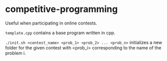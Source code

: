 # competitive-programming
Useful when participating in online contests.

`template.cpp` contains a base program written in cpp.

`./init.sh <contest_name> <prob_1> <prob_2> ... <prob_n>` initializes a new folder for the given contest with <prob_i> corresponding to the name of the problem i.
